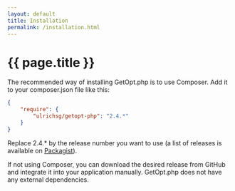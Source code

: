 ```yaml
---
layout: default
title: Installation
permalink: /installation.html
---
```

# {{ page.title }}

The recommended way of installing GetOpt.php is to use Composer. Add it to your composer.json file like this:

```json
{
    "require": {
        "ulrichsg/getopt-php": "2.4.*"
    }
}
```

Replace 2.4.* by the release number you want to use (a list of releases is available on 
[Packagist](https://packagist.org/packages/ulrichsg/getopt-php)).

If not using Composer, you can download the desired release from GitHub and integrate it into your application
manually. GetOpt.php does not have any external dependencies.
